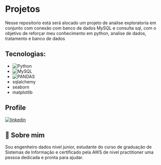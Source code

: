 # Projetos

Nesse repositorio está será alocado um projeto de analise exploratoria em conjunto com conexão com banco de dados MySQL e consulta sql, com o objetivo de reforçar meu conhecimento em python, analise de dados, tratamento e banco de dados


## Tecnologias:
- ![Python](https://img.shields.io/badge/Python-3776AB?style=for-the-badge&logo=python&logoColor=white)
- ![MySQL](https://img.shields.io/badge/MySQL-00000F?style=for-the-badge&logo=mysql&logoColor=white)
- ![PANDAS](https://img.shields.io/badge/Pandas-2C2D72?style=for-the-badge&logo=pandas&logoColor=white)
- sqlalchemy
- seaborn
- matplotlib






##  Profile
[![linkedin](https://img.shields.io/badge/linkedin-0A66C2?style=for-the-badge&logo=linkedin&logoColor)](https://www.linkedin.com/in/oderlanfs/)

## 🚀 Sobre mim
Sou engenheiro dados nível junior, estudante do curso de graduação de Sistemas de Informação e certificado pela AWS de nivel practitioner uma pessoa dedicada e pronta para ajudar.
